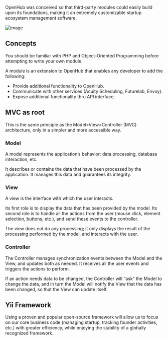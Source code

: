 OpenHub was conceived so that third-party modules could easily build upon its foundations, making it an extremely customizable startup ecosystem management software.

![image](https://user-images.githubusercontent.com/5336690/72774597-225b2f80-3c46-11ea-9548-2dbe5b97cc7f.png)

## Concepts
You should be familiar with PHP and Object-Oriented Programming before attempting to write your own module.

A module is an extension to OpenHub that enables any developer to add the following:

  * Provide additional functionality to OpenHub.
  * Communicate with other services (Acuity Scheduling, Futurelab, Envoy).
  * Expose additional functionality thru API interface.

## MVC as root
This is the same principle as the Model>View>Controller (MVC) architecture, only in a simpler and more accessible way.

### Model
A model represents the application’s behavior: data processing, database interaction, etc.

It describes or contains the data that have been processed by the application. It manages this data and guarantees its integrity.

### View
A view is the interface with which the user interacts.

Its first role is to display the data that has been provided by the model. Its second role is to handle all the actions from the user (mouse click, element selection, buttons, etc.), and send these events to the controller.

The view does not do any processing; it only displays the result of the processing performed by the model, and interacts with the user.

###  Controller
The Controller manages synchronization events between the Model and the View, and updates both as needed. It receives all the user events and triggers the actions to perform.

If an action needs data to be changed, the Controller will “ask” the Model to change the data, and in turn the Model will notify the View that the data has been changed, so that the View can update itself.

## Yii Framework
Using a proven and popular open-source framework will allow us to focus on our core business code (managing startup, tracking founder activities, etc.) with greater efficiency, while enjoying the stability of a globally recognized framework.